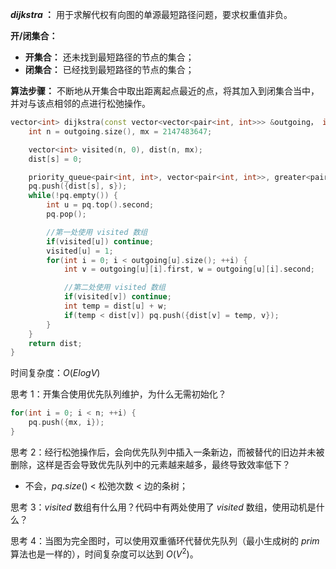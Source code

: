 **$dijkstra$ ：** 用于求解代权有向图的单源最短路径问题，要求权重值非负。

**开/闭集合：**
- **开集合：** 还未找到最短路径的节点的集合；
- **闭集合：** 已经找到最短路径的节点的集合；

**算法步骤：** 不断地从开集合中取出距离起点最近的点，将其加入到闭集合当中，并对与该点相邻的点进行松弛操作。

```cpp
vector<int> dijkstra(const vector<vector<pair<int, int>>> &outgoing， int s) {
    int n = outgoing.size(), mx = 2147483647;

    vector<int> visited(n, 0), dist(n, mx);
    dist[s] = 0;

    priority_queue<pair<int, int>, vector<pair<int, int>>, greater<pair<int, int>>> pq;
    pq.push({dist[s], s});
    while(!pq.empty()) {
        int u = pq.top().second;
        pq.pop();

        //第一处使用 visited 数组
        if(visited[u]) continue;
        visited[u] = 1;
        for(int i = 0; i < outgoing[u].size(); ++i) {
            int v = outgoing[u][i].first, w = outgoing[u][i].second;

            //第二处使用 visited 数组
            if(visited[v]) continue;
            int temp = dist[u] + w;
            if(temp < dist[v]) pq.push({dist[v] = temp, v});
        }
    }
    return dist;
}
```

时间复杂度：$O(ElogV)$

思考 1：开集合使用优先队列维护，为什么无需初始化？
```cpp
for(int i = 0; i < n; ++i) {
    pq.push({mx, i});
}
```

思考 2：经行松弛操作后，会向优先队列中插入一条新边，而被替代的旧边并未被删除，这样是否会导致优先队列中的元素越来越多，最终导致效率低下？
- 不会，$pq.size()$ < 松弛次数 < 边的条树；

思考 3：$visited$ 数组有什么用？代码中有两处使用了 $visited$ 数组，使用动机是什么？

思考 4：当图为完全图时，可以使用双重循环代替优先队列（最小生成树的 $prim$ 算法也是一样的），时间复杂度可以达到 $O(V^2)$。
